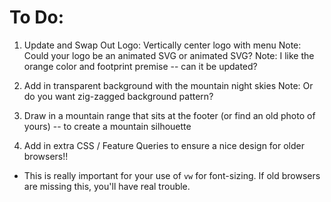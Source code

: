 # To Do:

1. Update and Swap Out Logo: Vertically center logo with menu
  Note: Could your logo be an animated SVG or animated SVG?
  Note: I like the orange color and footprint premise -- can it be updated?
2. Add in transparent background with the mountain night skies
  Note: Or do you want zig-zagged background pattern?
3. Draw in a mountain range that sits at the footer (or find an old photo of yours) -- to create a mountain silhouette


4. Add in extra CSS / Feature Queries to ensure a nice design for older browsers!!
  - This is really important for your use of `vw` for font-sizing. If old browsers are missing this, you'll have real trouble.